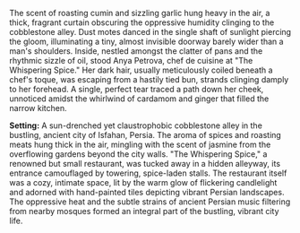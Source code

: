 The scent of roasting cumin and sizzling garlic hung heavy in the air, a thick, fragrant curtain obscuring the oppressive humidity clinging to the cobblestone alley.  Dust motes danced in the single shaft of sunlight piercing the gloom, illuminating a tiny, almost invisible doorway barely wider than a man's shoulders.  Inside, nestled amongst the clatter of pans and the rhythmic sizzle of oil, stood  Anya Petrova, chef de cuisine at "The Whispering Spice."  Her dark hair, usually meticulously coiled beneath a chef's toque, was escaping from a hastily tied bun, strands clinging damply to her forehead.  A single, perfect tear traced a path down her cheek, unnoticed amidst the whirlwind of cardamom and ginger that filled the narrow kitchen.


**Setting:**  A sun-drenched yet claustrophobic cobblestone alley in the bustling, ancient city of  Isfahan, Persia.  The aroma of spices and roasting meats hung thick in the air, mingling with the scent of jasmine from the overflowing gardens beyond the city walls.  "The Whispering Spice," a renowned but small restaurant, was tucked away in a hidden alleyway, its entrance camouflaged by towering, spice-laden stalls.  The restaurant itself was a cozy, intimate space, lit by the warm glow of flickering candlelight and adorned with hand-painted tiles depicting vibrant Persian landscapes.  The oppressive heat and the subtle strains of ancient Persian music filtering from nearby mosques formed an integral part of the bustling, vibrant city life.
